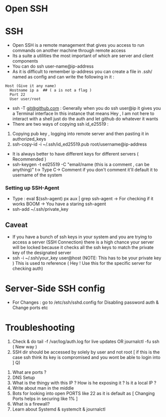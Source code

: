 # Open SSH

# SSH

- Open SSH is a remote management that gives you access to run commands on another machine through remote access
- Its a suite a utilities the most important of which are server and client components
- You can do ssh user-name@ip-address
- As it is difficult to remember ip-address you can create a file in .ssh/ named as config
  and can write the following in it :

```
Host (Give it any name)
  Hostname ip a  ## ( a is not a flag )
  Port 22
  User user/root
```

- ssh -T <git@github.com> : Generally when you do ssh user@ip it gives you a Terminal interface
  In this instance that means Hey , I am not here to interact with a shell just do the auth and let github do whatever it wants
- There are two ways of copying ssh id_e25519 :

1. Copying pub key , logging into remote server and then pasting it in authorized_keys
2. ssh-copy-id -i ~/.ssh/id_ed25519.pub root/username@ip-address

- It is always better to have different keys for different servers ( Recommended )
- ssh-keygen -t ed25519 -C "email/name (this is a comment , can be anything)"
  t-> Type
  C-> Comment
  if you don't comment it'll default it to username of the system

### Setting up SSH-Agent

- Type : eval $(ssh-agent)
  px aux | grep ssh-agent -> For checking if it works
  BOOM -> You have a staring ssh-agent
- ssh-add ~/.ssh/private_key

## Caveat

- If you have a bunch of ssh keys in your system and you are trying to access a server
  (SSH Connection) there is a high chance your server will be locked because it checks all the ssh keys to match the private key of the designated server
- ssh -i ~/.ssh/your_key user@host (NOTE: This has to be your private key )
  This is used to reference ( Hey ! Use this for the specific server for checking auth)

# Server-Side SSH config

- For Changes : go to /etc/ssh/sshd.config for Disabling password auth & Change ports etc

# Troubleshooting

1. Check & do tail -f /var/log/auth.log for live updates
   OR
   journalctl -fu ssh ( New way )
2. SSH dir should be accessed by solely by user and not root [ if this is the case ssh think its key is compromised and you wont be able to login into ]
   Q)

<!--- Get your networking concepts together-->

1. What are ports ?
2. DNS Setup
3. What is the thingy with this IP ? How is he exposing it ? Is it a local IP ?
4. Write about man in the middle
5. Bots for looking into open PORTS like 22 as it is default as [ Changing Ports helps in securing like 1% ]
6. What is a firewall?
7. Learn about Systemd & systemclt & journalctl
